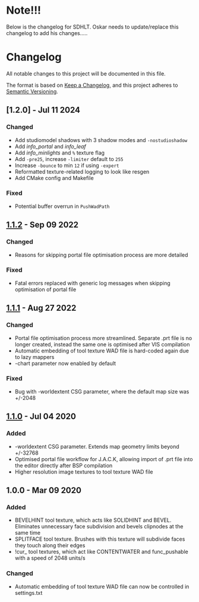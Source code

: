 # Note!!!
Below is the changelog for SDHLT. Oskar needs to update/replace this changelog to add his changes.....

# Changelog
All notable changes to this project will be documented in this file.

The format is based on [Keep a Changelog](https://keepachangelog.com/en/1.0.0/),
and this project adheres to [Semantic Versioning](https://semver.org/spec/v2.0.0.html).

## [1.2.0] - Jul 11 2024
### Changed
- Add studiomodel shadows with 3 shadow modes and `-nostudioshadow`
- Add *info_portal* and *info_leaf*
- Add *info_minlights* and `%` texture flag
- Add `-pre25`, increase `-limiter` default to `255`
- Increase `-bounce` to min `12` if using `-expert`
- Reformatted texture-related logging to look like resgen
- Add CMake config and Makefile

### Fixed
- Potential buffer overrun in `PushWadPath`

## [1.1.2] - Sep 09 2022
### Changed
- Reasons for skipping portal file optimisation process are more detailed

### Fixed
- Fatal errors replaced with generic log messages when skipping optimisation of portal file

## [1.1.1] - Aug 27 2022
### Changed
- Portal file optimisation process more streamlined. Separate .prt file is no longer created, instead the same one is optimised after VIS compilation
- Automatic embedding of tool texture WAD file is hard-coded again due to lazy mappers
- -chart parameter now enabled by default

### Fixed
- Bug with -worldextent CSG parameter, where the default map size was +/-2048

## [1.1.0] - Jul 04 2020
### Added
- -worldextent CSG parameter. Extends map geometry limits beyond +/-32768
- Optimised portal file workflow for J.A.C.K, allowing import of .prt file into the editor directly after BSP compilation
- Higher resolution image textures to tool texture WAD file

## 1.0.0 - Mar 09 2020
### Added
- BEVELHINT tool texture, which acts like SOLIDHINT and BEVEL. Eliminates unnecessary face subdivision and bevels clipnodes at the same time
- SPLITFACE tool texture. Brushes with this texture will subdivide faces they touch along their edges
- !cur_ tool textures, which act like CONTENTWATER and func_pushable with a speed of 2048 units/s
### Changed
- Automatic embedding of tool texture WAD file can now be controlled in settings.txt

[1.1.2]: https://github.com/seedee/SDHLT/compare/v1.1.1...v1.1.2
[1.1.1]: https://github.com/seedee/SDHLT/compare/v1.1.0...v1.1.1
[1.1.0]: https://github.com/seedee/SDHLT/releases/tag/v1.1.0
